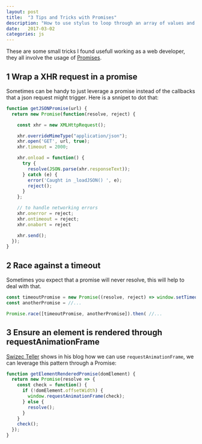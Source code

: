 ```yaml
---
layout: post
title:  "3 Tips and Tricks with Promises"
description: "How to use stylus to loop through an array of values and assign theese to an element"
date:   2017-03-02
categories: js
---
```


These are some small tricks I found usefull working as a web developer, they all involve the usage of [Promises](https://developer.mozilla.org/es/docs/Web/JavaScript/Referencia/Objetos_globales/Promise).

## 1 Wrap a XHR request in a promise

Sometimes can be handy to just leverage a promise instead of the callbacks that a json request might trigger. Here is a snnipet to dot that:

```js
function getJSONPromise(url) {
  return new Promise(function(resolve, reject) {

    const xhr = new XMLHttpRequest();

    xhr.overrideMimeType("application/json");
    xhr.open('GET', url, true);
    xhr.timeout = 2000;

    xhr.onload = function() {
      try {
        resolve(JSON.parse(xhr.responseText));
      } catch (e) {
        error('Caught in _loadJSON() ', e);
        reject();
      }
    };

    // to handle networking errors
    xhr.onerror = reject;
    xhr.ontimeout = reject;
    xhr.onabort = reject

    xhr.send();
  });
}
```

## 2 Race against a timeout

Sometimes you expect that a promise will never resolve, this will help to deal with that.

```js
const timeoutPromise = new Promise((resolve, reject) => window.setTimeout(reject, 10000));
const anotherPromise = //...

Promise.race([timeoutPromise, anotherPromise]).then( //...
```

## 3 Ensure an element is rendered through requestAnimationFrame

[Swizec Teller](https://swizec.com/blog/how-to-properly-wait-for-dom-elements-to-show-up-in-modern-browsers/swizec/6663) shows in his blog how we can use `requestAnimationFrame`, we can leverage this pattern through a Promise:

```js
function getElementRenderedPromise(domElement) {
  return new Promise(resolve => {
    const check = function() {
      if (!domElement.offsetWidth) {
        window.requestAnimationFrame(check);
      } else {
        resolve();
      }
    }
    check();
  });
}
```
